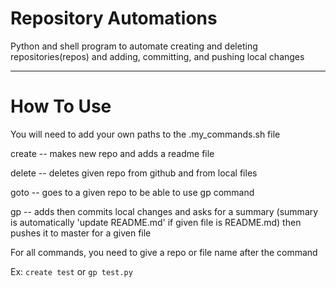 # Repository Automations
Python and shell program to automate creating and deleting repositories(repos) and adding, committing, and pushing local changes

- - -

# How To Use
You will need to add your own paths to the .my_commands.sh file

create -- makes new repo and adds a readme file

delete -- deletes given repo from github and from local files

goto -- goes to a given repo to be able to use gp command

gp -- adds then commits local changes and asks for a summary (summary is automatically 'update README.md' if given file is README.md) then pushes it to master for a given file

For all commands, you need to give a repo or file name after the command

Ex: `create test` or `gp test.py`